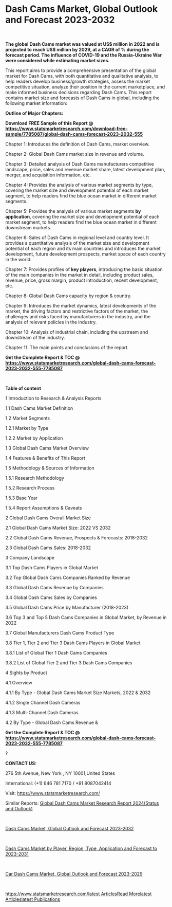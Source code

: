 <h1>Dash Cams Market, Global Outlook and Forecast 2023-2032</h1><br/><p><strong>The global Dash Cams market was valued at US$ million in 2022 and is projected to reach US$ million by 2029, at a <strong>CAGR</strong> of % during the forecast period. The influence of COVID-19 and the Russia-Ukraine War were considered while estimating market sizes.</strong></p>
 
 
 
 <p>This report aims to provide a comprehensive presentation of the global market for Dash Cams, with both quantitative and qualitative analysis, to help readers develop business/growth strategies, assess the market competitive situation, analyze their position in the current marketplace, and make informed business decisions regarding Dash Cams. This report contains market size and forecasts of Dash Cams in global, including the following market information:</p>
 
 
 
 <p><strong>Outline of Major Chapters:</strong></p>
 
 
 
 <p><strong>Download FREE Sample of this Report @ <a href="https://www.statsmarketresearch.com/download-free-sample/7785087/global-dash-cams-forecast-2023-2032-555">https://www.statsmarketresearch.com/download-free-sample/7785087/global-dash-cams-forecast-2023-2032-555</a></strong></p>
 
 
 
 <p>Chapter 1: Introduces the definition of Dash Cams, market overview.</p>
 
 
 
 <p>Chapter 2: Global Dash Cams market size in revenue and volume.</p>
 
 
 
 <p>Chapter 3: Detailed analysis of Dash Cams manufacturers competitive landscape, price, sales and revenue market share, latest development plan, merger, and acquisition information, etc.</p>
 
 
 
 <p>Chapter 4: Provides the analysis of various market segments by type, covering the market size and development potential of each market segment, to help readers find the blue ocean market in different market segments.</p>
 
 
 
 <p>Chapter 5: Provides the analysis of various market segments <strong>by application</strong>, covering the market size and development potential of each market segment, to help readers find the blue ocean market in different downstream markets.</p>
 
 
 
 <p>Chapter 6: Sales of Dash Cams in regional level and country level. It provides a quantitative analysis of the market size and development potential of each region and its main countries and introduces the market development, future development prospects, market space of each country in the world.</p>
 
 
 
 <p>Chapter 7: Provides profiles of <strong>key players</strong>, introducing the basic situation of the main companies in the market in detail, including product sales, revenue, price, gross margin, product introduction, recent development, etc.</p>
 
 
 
 <p>Chapter 8: Global Dash Cams capacity by region & country.</p>
 
 
 
 <p>Chapter 9: Introduces the market dynamics, latest developments of the market, the driving factors and restrictive factors of the market, the challenges and risks faced by manufacturers in the industry, and the analysis of relevant policies in the industry.</p>
 
 
 
 <p>Chapter 10: Analysis of industrial chain, including the upstream and downstream of the industry.</p>
 
 
 
 <p>Chapter 11: The main points and conclusions of the report.</p>
 
 
 
 <div><b>Get the Complete Report & TOC @ <a href="https://www.statsmarketresearch.com/global-dash-cams-forecast-2023-2032-555-7785087">https://www.statsmarketresearch.com/global-dash-cams-forecast-2023-2032-555-7785087</a></b></div>
 
 
 
 <p><br />
 
 <b>Table of content</b></p>
 
 
 
 <p>1 Introduction to Research & Analysis Reports<br />
 
 1.1 Dash Cams Market Definition<br />
 
 1.2 Market Segments<br />
 
 1.2.1 Market by Type<br />
 
 1.2.2 Market by Application<br />
 
 1.3 Global Dash Cams Market Overview<br />
 
 1.4 Features & Benefits of This Report<br />
 
 1.5 Methodology & Sources of Information<br />
 
 1.5.1 Research Methodology<br />
 
 1.5.2 Research Process<br />
 
 1.5.3 Base Year<br />
 
 1.5.4 Report Assumptions & Caveats<br />
 
 2 Global Dash Cams Overall Market Size<br />
 
 2.1 Global Dash Cams Market Size: 2022 VS 2032<br />
 
 2.2 Global Dash Cams Revenue, Prospects & Forecasts: 2018-2032<br />
 
 2.3 Global Dash Cams Sales: 2018-2032<br />
 
 3 Company Landscape<br />
 
 3.1 Top Dash Cams Players in Global Market<br />
 
 3.2 Top Global Dash Cams Companies Ranked by Revenue<br />
 
 3.3 Global Dash Cams Revenue by Companies<br />
 
 3.4 Global Dash Cams Sales by Companies<br />
 
 3.5 Global Dash Cams Price by Manufacturer (2018-2023)<br />
 
 3.6 Top 3 and Top 5 Dash Cams Companies in Global Market, by Revenue in 2022<br />
 
 3.7 Global Manufacturers Dash Cams Product Type<br />
 
 3.8 Tier 1, Tier 2 and Tier 3 Dash Cams Players in Global Market<br />
 
 3.8.1 List of Global Tier 1 Dash Cams Companies<br />
 
 3.8.2 List of Global Tier 2 and Tier 3 Dash Cams Companies<br />
 
 4 Sights by Product<br />
 
 4.1 Overview<br />
 
 4.1.1 By Type - Global Dash Cams Market Size Markets, 2022 & 2032<br />
 
 4.1.2 Single Channel Dash Cameras<br />
 
 4.1.3 Multi-Channel Dash Cameras<br />
 
 4.2 By Type - Global Dash Cams Revenue &</p>
 
 
 
 <div><b>Get the Complete Report & TOC @ <a href="https://www.statsmarketresearch.com/global-dash-cams-forecast-2023-2032-555-7785087">https://www.statsmarketresearch.com/global-dash-cams-forecast-2023-2032-555-7785087</a></b></div>
 
 
 
 <p>? </p>
 
 
 
 <p><b>CONTACT US:</b><br />
 
 276 5th Avenue, New York , NY 10001,United States<br />
 
 International: (+1) 646 781 7170 / +91 8087042414<br />
 
 Visit: <a href="https://www.statsmarketresearch.com/">https://www.statsmarketresearch.com/</a><br />
 
 Similar Reports: <a href="https://www.statsmarketresearch.com/global-dash-cams-forecast-2023-2032-555-7785087">Global Dash Cams Market Research Report 2024(Status and Outlook)</a><br />
 
 <br />
 
 <a href="https://www.statsmarketresearch.com/global-dash-cams-forecast-2023-2032-555-7785087">Dash Cams Market, Global Outlook and Forecast 2023-2032</a><br />
 
 <br />
 
 <a href="https://www.statsmarketresearch.com/global-dash-cams-forecast-2023-2032-555-7785087">Dash Cams Market by Player, Region, Type, Application and Forecast to 2023-2031 </a><br />
 
 <br />
 
 <a href="https://www.statsmarketresearch.com/global-dash-cams-forecast-2023-2032-555-7785087">Car Dash Cams Market, Global Outlook and Forecast 2023-2029</a><br />
 
 <br />
 
 <a href="https://gyeongbokgung.com">https://www.statsmarketresearch.com/</a><a href="https://hallyeomaritime.com">latest Articles</a><a href="https://jingwansa.com">Read More</a><a href="https://nguoiviet.jp/">latest Articles</a><a href="https://www.intelmarketresearch.com/">latest Publications</a></p>